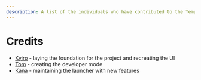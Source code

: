 ```yaml
---
description: A list of the individuals who have contributed to the Tempest Launcher project.
---
```

# Credits

- [Kyiro](https://github.com/Kyiro) - laying the foundation for the project and recreating the UI
- [Tom](https://github.com/Xiloe) - creating the developer mode
- [Kana](https://github.com/KANA720) - maintaining the launcher with new features

